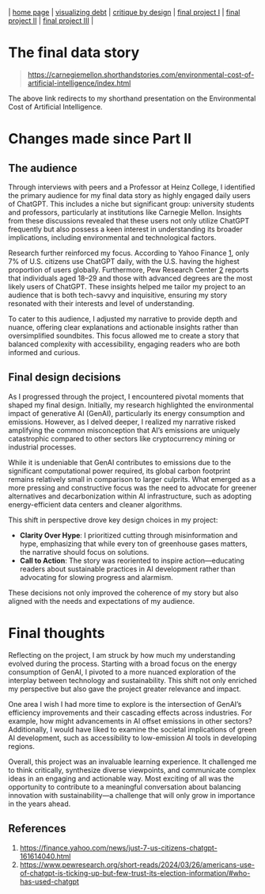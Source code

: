 | [home page](https://cmustudent.github.io/tswd-portfolio-templates/) | [visualizing debt](visualizing-government-debt) | [critique by design](critique-by-design) | [final project I](final-project-part-one) | [final project II](final-project-part-two) | [final project III](final-project-part-three) |

# The final data story
> https://carnegiemellon.shorthandstories.com/environmental-cost-of-artificial-intelligence/index.html 

The above link redirects to my shorthand presentation on the Environmental Cost of Artificial Intelligence.

# Changes made since Part II

## The audience

Through interviews with peers and a Professor at Heinz College, I identified the primary audience for my final data story as highly engaged daily users of ChatGPT. This includes a niche but significant group: university students and professors, particularly at institutions like Carnegie Mellon. Insights from these discussions revealed that these users not only utilize ChatGPT frequently but also possess a keen interest in understanding its broader implications, including environmental and technological factors.

Research further reinforced my focus. According to Yahoo Finance [1](https://finance.yahoo.com/news/just-7-us-citizens-chatgpt-161614040.html), only 7% of U.S. citizens use ChatGPT daily, with the U.S. having the highest proportion of users globally. Furthermore, Pew Research Center [2](https://www.pewresearch.org/short-reads/2024/03/26/americans-use-of-chatgpt-is-ticking-up-but-few-trust-its-election-information/#who-has-used-chatgpt) reports that individuals aged 18–29 and those with advanced degrees are the most likely users of ChatGPT. These insights helped me tailor my project to an audience that is both tech-savvy and inquisitive, ensuring my story resonated with their interests and level of understanding.

To cater to this audience, I adjusted my narrative to provide depth and nuance, offering clear explanations and actionable insights rather than oversimplified soundbites. This focus allowed me to create a story that balanced complexity with accessibility, engaging readers who are both informed and curious.

## Final design decisions
As I progressed through the project, I encountered pivotal moments that shaped my final design. Initially, my research highlighted the environmental impact of generative AI (GenAI), particularly its energy consumption and emissions. However, as I delved deeper, I realized my narrative risked amplifying the common misconception that AI’s emissions are uniquely catastrophic compared to other sectors like cryptocurrency mining or industrial processes.

While it is undeniable that GenAI contributes to emissions due to the significant computational power required, its global carbon footprint remains relatively small in comparison to larger culprits. What emerged as a more pressing and constructive focus was the need to advocate for greener alternatives and decarbonization within AI infrastructure, such as adopting energy-efficient data centers and cleaner algorithms.

This shift in perspective drove key design choices in my project:
- **Clarity Over Hype**: I prioritized cutting through misinformation and hype, emphasizing that while every ton of greenhouse gases matters, the narrative should focus on solutions.
- **Call to Action**: The story was reoriented to inspire action—educating readers about sustainable practices in AI development rather than advocating for slowing progress and alarmism.

These decisions not only improved the coherence of my story but also aligned with the needs and expectations of my audience.

# Final thoughts

Reflecting on the project, I am struck by how much my understanding evolved during the process. Starting with a broad focus on the energy consumption of GenAI, I pivoted to a more nuanced exploration of the interplay between technology and sustainability. This shift not only enriched my perspective but also gave the project greater relevance and impact.

One area I wish I had more time to explore is the intersection of GenAI’s efficiency improvements and their cascading effects across industries. For example, how might advancements in AI offset emissions in other sectors? Additionally, I would have liked to examine the societal implications of green AI development, such as accessibility to low-emission AI tools in developing regions.

Overall, this project was an invaluable learning experience. It challenged me to think critically, synthesize diverse viewpoints, and communicate complex ideas in an engaging and actionable way. Most exciting of all was the opportunity to contribute to a meaningful conversation about balancing innovation with sustainability—a challenge that will only grow in importance in the years ahead.


## References
1. https://finance.yahoo.com/news/just-7-us-citizens-chatgpt-161614040.html
2. https://www.pewresearch.org/short-reads/2024/03/26/americans-use-of-chatgpt-is-ticking-up-but-few-trust-its-election-information/#who-has-used-chatgpt
